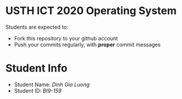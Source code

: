 USTH ICT 2020 Operating System
=====================================

Students are expected to:
* Fork this repository to your github account
* Push your commits regularly, with **proper** commit messages


Student Info
=========================

* Student Name: *Dinh Gia Luong*
* Student ID: *BI9-159*

